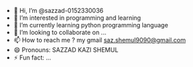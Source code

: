 - 👋 Hi, I’m @sazzad-0152330036
- 👀 I’m interested in programming and learning
- 🌱 I’m currently learning python  programming language 
- 💞️ I’m looking to collaborate on ...
- 📫 How to reach me ? my gmail saz.shemul9090@gmail.com
- 😄 Pronouns: SAZZAD KAZI SHEMUL
- ⚡ Fun fact: ...

<!---
sazzad-0152330036/sazzad-0152330036 is a ✨ special ✨ repository because its `README.md` (this file) appears on your GitHub profile.
You can click the Preview link to take a look at your changes.
--->
